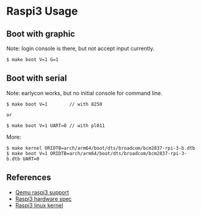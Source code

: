 
# Raspi3 Usage

## Boot with graphic

  Note: login console is there, but not accept input currently.

    $ make boot V=1 G=1

## Boot with serial

  Note: earlycon works, but no initial console for command line.

    $ make boot V=1        // with 8250

    or 

    $ make boot V=1 UART=0 // with pl011


  More:

    $ make kernel ORIDTB=arch/arm64/boot/dts/broadcom/bcm2837-rpi-3-b.dtb
    $ make boot V=1 ORIDTB=arch/arm64/boot/dts/broadcom/bcm2837-rpi-3-b.dtb UART=0

## References

* [Qemu raspi3 support](https://github.com/bztsrc/qemu-raspi3)
* [Raspi3 hardware spec](https://www.raspberrypi.org/magpi/raspberry-pi-3-specs-benchmarks/)
* [Raspi3 linux kernel](https://github.com/raspberrypi/linux)
